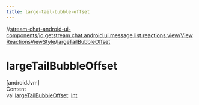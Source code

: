 ```yaml
---
title: large-tail-bubble-offset
---
```

//[stream-chat-android-ui-components](../../../index.md)/[io.getstream.chat.android.ui.message.list.reactions.view](../index.md)/[ViewReactionsViewStyle](index.md)/[largeTailBubbleOffset](largeTailBubbleOffset.md)



# largeTailBubbleOffset  
[androidJvm]  
Content  
val [largeTailBubbleOffset](largeTailBubbleOffset.md): [Int](https://kotlinlang.org/api/latest/jvm/stdlib/kotlin/-int/index.html)  



